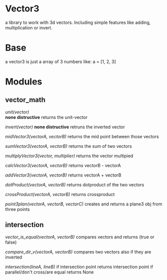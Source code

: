 # Vector3
a library to work with 3d vectors. Including simple features like adding, multiplication or invert.

# Base
a vector3 is just a array of 3 numbers like:
a = [1, 2, 3]

# Modules
## vector_math
*unit(vector)*  
**none distructive**
returns the unit-vector


*invert(vector)*
**none distructive**
retruns the inverted vector


*midVector3(vectorA, vectorB)*
returns the mid point between those vectors


*sumVector3(vectorA, vectorB)*
returns the sum of two vectors


*multiplyVector3(vector, multiplier)*
returns the vector multipied


*calcVector3(vectorA, vectorB)*
returns vectorB - vectorA


*addVector3(vectorA, vectorB)*
returns vectorA + vectorB


*dotProduct(vectorA, vectorB)*
returns dotproduct of the two vectors


*crossProduct(vectorA, vectorB)*
returns crossproduct


*point3plan(vectorA, vectorB, vectorC)*
creates and returns a plane3 obj from three points


## intersection

*vector_is_equal(vectorA, vectorB)*
compares vectors and returns (true or false)


*compare_dir_v(vectorA, vectorB)*
compares two vectors also if they are inverted


*intersection(lineA, lineB)*
if intersection point returns intersection point
if parallel/don't cross/are equal returns None
